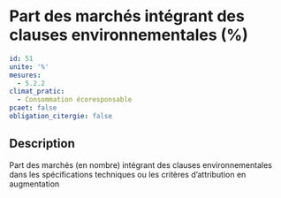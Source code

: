 # Part des marchés intégrant des clauses environnementales (%)
```yaml
id: 51
unite: '%'
mesures:
  - 5.2.2
climat_pratic:
  - Consommation écoresponsable
pcaet: false
obligation_citergie: false
```
## Description
Part des marchés (en nombre) intégrant des clauses environnementales dans les spécifications techniques ou les critères d’attribution en augmentation



